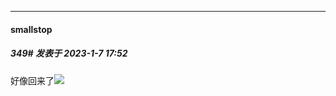

*****

####  smallstop  
##### 349#       发表于 2023-1-7 17:52

好像回来了<img src="https://static.saraba1st.com/image/smiley/face2017/067.png" referrerpolicy="no-referrer">

